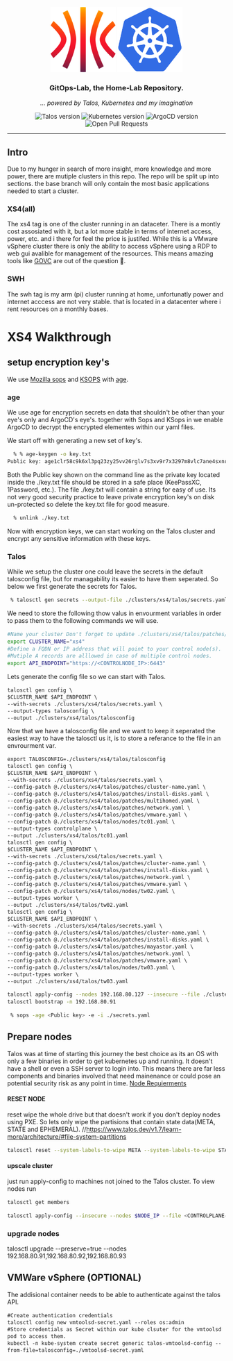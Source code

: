<div align="center">
  <img src="./docs/assets/talos.svg" alt="Talos Linux logo" width="150" height="150">
  <img src="./docs/assets/kubernetes.svg" alt="Kubernetes logo" width="150" height="150">
</div>

<div align=center>

### GitOps-Lab, the Home-Lab Repository.

_... powered by Talos, Kubernetes and my imagination_

</div>

<div align="center">
  <img src="https://img.shields.io/badge/v1.7.1-a?style=for-the-badge&logo=talos&logoColor=fff&label=Talos&labelColor=302d41&color=cba6f7" alt="Talos version">
  <img src="https://img.shields.io/badge/v1.30.0-a?url=https%3A%2F%2Fkromgo.cjsolsen.com%2Fquery%3Fformat%3Dendpoint%26metric%3Dkubernetes_version&style=for-the-badge&logo=kubernetes&logoColor=fff&label=Kubernetes&labelColor=302d41&color=cba6f7" alt="Kubernetes version">
  <img src="https://img.shields.io/badge/ArgoCD-v2.10.6-cba6f7?logo=argo&logoColor=fff&style=for-the-badge&labelColor=302D41" alt="ArgoCD version">
  <img src="https://img.shields.io/github/issues-pr/the-sec/gitops-lab?logo=github&color=f2cdcd&logoColor=fff&style=for-the-badge&labelColor=302d41" alt="Open Pull Requests">
</div>

---

## Intro
Due to my hunger in search of more insight, more knowledge and more power, there are mutiple clusters in this repo. The repo will be split up into sections. the base branch will only contain the most basic applications needed to start a cluster.

### XS4(all)
The xs4 tag is one of the cluster running in an dataceter. There is a montly cost assosiated with it, but a lot more stable in terms of internet access, power, etc. and i there for feel the price is justifed. While this is a VMware vSphere cluster there is only the ability to access vSphere using a RDP to web gui avalible for management of the resources. This means amazing tools like [GOVC](https://github.com/vmware/govmomi/tree/main) are out of the question 🙁.


### SWH
The swh tag is my arm (pi) cluster running at home, unfortunatly power and internet acccess are not very stable. 
that is located in a datacenter where i rent resources on a monthly bases. 


# XS4 Walkthrough
## setup encryption key's
We use [Mozilla sops](https://github.com/mozilla/sops) and [KSOPS](https://github.com/viaduct-ai/kustomize-sops) with [age](https://github.com/FiloSottile/age).

### age
We use age for encryption secrets en data that shouldn't be other than your eye's only and ArgoCD's eye's. together with Sops and KSops in we enable ArgoCD to decrypt the encrypted elementes within our yaml files.

We start off with generating a new set of key's.
```sh
  % % age-keygen -o key.txt
Public key: age1clr58c9k6xl3pq23zy25vv26rglv7s3xv9r7x3297m8vlc7ane4sxnr4vm
```
Both the Public key shown on the command line as the private key located inside the ./key.txt file should be stored in a safe place (KeePassXC, 1Password, etc.). The file ./key.txt will contain a string for easy of use. Its not very good security practice to leave private encryption key's on disk un-protected so delete the key.txt file for good measure.

```sh
  % unlink ./key.txt
```

Now with encryption keys, we can start working on the Talos cluster and encrypt any sensitive information with these keys.

### Talos
While we setup the cluster one could leave the secrets in the default talosconfig file, but for managability its easier to have them seperated. So below we first generate the secrets for Talos.
```sh
 % talosctl gen secrets --output-file ./clusters/xs4/talos/secrets.yaml
```
We need to store the following thow valus in envourment variables in order to pass them to the following commands we will use.
```bash
#Name your cluster Don't forget to update ./clusters/xs4/talos/patches/cluster-name.yaml
export CLUSTER_NAME="xs4"
#Define a FQDN or IP address that will point to your control node(s).
#Mutiple A records are alllowed in case of multiple control nodes.
export API_ENDPOINT="https://<CONTROLNODE_IP>:6443"
```
Lets generate the config file so we can start with Talos.
```shell
talosctl gen config \
$CLUSTER_NAME $API_ENDPOINT \
--with-secrets ./clusters/xs4/talos/secrets.yaml \
--output-types talosconfig \
--output ./clusters/xs4/talos/talosconfig
```
Now that we have a talosconfig file and we want to keep it seperated the easiest way to have the talosctl us it, is to store a referance to the file in an envrourment var. 
```shell
export TALOSCONFIG=./clusters/xs4/talos/talosconfig
talosctl gen config \
$CLUSTER_NAME $API_ENDPOINT \
--with-secrets ./clusters/xs4/talos/secrets.yaml \
--config-patch @./clusters/xs4/talos/patches/cluster-name.yaml \
--config-patch @./clusters/xs4/talos/patches/install-disks.yaml \
--config-patch @./clusters/xs4/talos/patches/multihomed.yaml \
--config-patch @./clusters/xs4/talos/patches/network.yaml \
--config-patch @./clusters/xs4/talos/patches/vmware.yaml \
--config-patch @./clusters/xs4/talos/nodes/tc01.yaml \
--output-types controlplane \
--output ./clusters/xs4/talos/tc01.yaml
talosctl gen config \
$CLUSTER_NAME $API_ENDPOINT \
--with-secrets ./clusters/xs4/talos/secrets.yaml \
--config-patch @./clusters/xs4/talos/patches/cluster-name.yaml \
--config-patch @./clusters/xs4/talos/patches/install-disks.yaml \
--config-patch @./clusters/xs4/talos/patches/network.yaml \
--config-patch @./clusters/xs4/talos/patches/vmware.yaml \
--config-patch @./clusters/xs4/talos/nodes/tw02.yaml \
--output-types worker \
--output ./clusters/xs4/talos/tw02.yaml
talosctl gen config \
$CLUSTER_NAME $API_ENDPOINT \
--with-secrets ./clusters/xs4/talos/secrets.yaml \
--config-patch @./clusters/xs4/talos/patches/cluster-name.yaml \
--config-patch @./clusters/xs4/talos/patches/install-disks.yaml \
--config-patch @./clusters/xs4/talos/patches/mayastor.yaml \
--config-patch @./clusters/xs4/talos/patches/network.yaml \
--config-patch @./clusters/xs4/talos/patches/vmware.yaml \
--config-patch @./clusters/xs4/talos/nodes/tw03.yaml \
--output-types worker \
--output ./clusters/xs4/talos/tw03.yaml
```

```sh
talosctl apply-config --nodes 192.168.80.127 --insecure --file ./clusters/xs4/talos/tc01.yaml
talosctl bootstrap -n 192.168.80.91
```

```sh
 % sops -age <Public key> -e -i ./secrets.yaml
```

## Prepare nodes
Talos was at time of starting this journey the best choice as its an OS with only a few binaries in order to get kubernetes up and running. It doesn't have a shell or even a SSH server to login into. This means there are far less components and binaries involved that need mainenance or could pose an potential security risk as any point in time.
[Node Requierments](https://www.talos.dev/v1.7/introduction/system-requirements/)

#### RESET NODE
reset wipe the whole drive but that doesn't work if you don't deploy nodes using PXE. So lets only wipe the partisions that contain state data(META, STATE and EPHEMERAL).
//https://www.talos.dev/v1.7/learn-more/architecture/#file-system-partitions
```bash
talosctl reset --system-labels-to-wipe META --system-labels-to-wipe STATE  --system-labels-to-wipe EPHEMERAL --reboot
```

#### upscale cluster
just run apply-config to machines not joined to the Talos cluster. To view nodes run
```bash
talosctl get members
```
```sh
talosctl apply-config --insecure --nodes $NODE_IP --file <CONTROLPLANE-FILE|WORKER-FILE>
```

### upgrade nodes
talosctl upgrade --preserve=true --nodes 192.168.80.91,192.168.80.92,192.168.80.93

## VMWare vSphere (OPTIONAL)
The addisional container needs to be able to authenticate against the talos API.
```zah
#Create authentication credentials
talosctl config new vmtoolsd-secret.yaml --roles os:admin
#Store credentials as Secret within our kube clsuter for the vmtoolsd pod to access them.
kubectl -n kube-system create secret generic talos-vmtoolsd-config --from-file=talosconfig=./vmtoolsd-secret.yaml

```